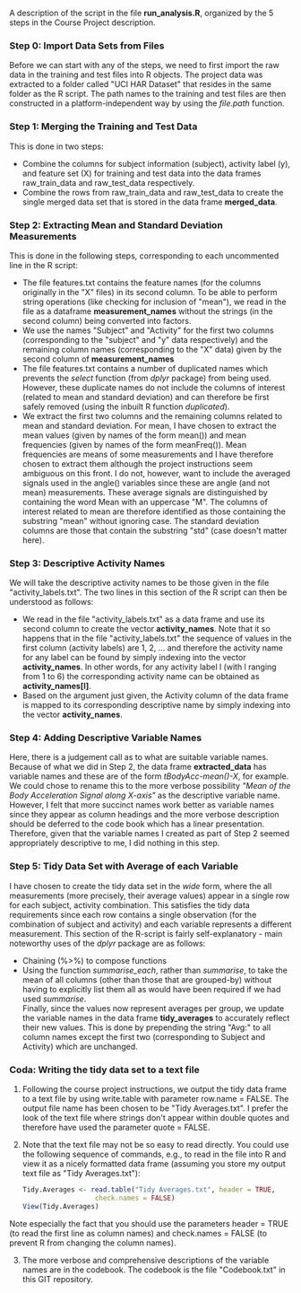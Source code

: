 A description of the script in the file **run\_analysis.R**, organized
by the 5 steps in the Course Project description.

### Step 0: Import Data Sets from Files

Before we can start with any of the steps, we need to first import the
raw data in the training and test files into R objects. The project
data was extracted to a folder called "UCI HAR Dataset" that resides
in the same folder as the R script. The path names to the training and
test files are then constructed in a platform-independent way by using 
the *file.path* function.

### Step 1: Merging the Training and Test Data

This is done in two steps:
* Combine the columns for subject information (subject), activity label (y), and
feature set (X) for training and test data into the data frames
raw_train_data and raw_test_data respectively. 
* Combine the rows from raw_train_data and raw_test_data to create the
single merged data set that is stored in the data frame **merged_data**.

### Step 2: Extracting Mean and Standard Deviation Measurements

This is done in the following steps, corresponding to each uncommented
line in the R script:
* The file features.txt contains the feature names (for the columns
originally in the "X" files) in its second column. To be able to
perform string operations (like checking for inclusion of "mean"), we
read in the file as a dataframe **measurement_names** without the
strings (in the second column) being converted into factors.
* We use the names "Subject" and "Activity" for the first two columns
(corresponding to the "subject" and "y" data respectively) and the
remaining column names (corresponding to the "X" data) given by the
second column of **measurement_names**
* The file features.txt contains a number of duplicated names which
prevents the *select* function (from *dplyr* package) from being
used. However, these duplicate names do not include the columns of
interest (related to mean and standard deviation) and can therefore be
first safely removed (using the inbuilt R function *duplicated*).
* We extract the first two columns and the remaining columns related
to mean and standard deviation. For mean, I have chosen to extract the
mean values (given by names of the form mean()) and mean frequencies
(given by names of the form meanFreq()). Mean frequencies are means of
some measurements and I have therefore chosen to extract them although
the project instructions seem ambiguous on this front. I do not,
however, want to include the averaged signals used in the angle()
variables since these are angle (and not mean) measurements. These
average signals are distinguished by containing the word Mean with an
uppercase "M". The columns of interest related to mean are therefore
identified as those containing the substring "mean" without ignoring
case. The standard deviation columns are those that contain the
substring "std" (case doesn't matter here).   

### Step 3: Descriptive Activity Names

We will take the descriptive activity names to be those given in the
file "activity_labels.txt". The two lines in this section of the R
script can then be understood as follows: 
* We read in the file "activity_labels.txt" as a data frame and use
its second column to create the vector **activity_names**. Note that
it so happens that in the file "activity_labels.txt" the sequence of 
values in the first column (activity labels) are 1, 2, ... and
therefore the activity name for any label can be found by simply
indexing into the vector **activity_names**. In other words, for any
activity label l (with l ranging from 1 to 6) the corresponding
activity name can be obtained as **activity_names[l]**. 
* Based on the argument just given, the Activity column of the data
frame is mapped to its corresponding descriptive name by simply
indexing into the vector **activity_names**. 

### Step 4: Adding Descriptive Variable Names

Here, there is a judgement call as to what are suitable variable
names. Because of what we did in Step 2, the data frame
**extracted_data** has variable names and these are of the form
*tBodyAcc-mean()-X*, for example. We could chose to rename this to the
more verbose possibility *"Mean of the Body Acceleration Signal along
X-axis"* as the descriptive variable name. However, I felt that more
succinct names work better as variable names since they appear as
column headings and the more verbose description should be deferred to
the code book which has a linear presentation. Therefore, given that
the variable names I created as part of Step 2 seemed appropriately
descriptive to me, I did nothing in this step.

### Step 5: Tidy Data Set with Average of each Variable

I have chosen to create the tidy data set in the *wide* form, where
the all measurements (more precisely, their average values) appear in
a single row for each subject, activity combination. This satisfies
the tidy data requirements since each row contains a single
observation (for the combination of subject and activity) and each
variable represents a different measurement. This section of the
R-script is fairly self-explanatory - main noteworthy uses of the
*dplyr* package are as follows:
* Chaining (%>%) to compose functions
* Using the function *summarise_each*, rather than *summarise*, to
take the mean of all columns (other than those that are grouped-by)
without having to explicitly list them all as would have been required
if we had used *summarise*.  
Finally, since the values now represent averages per group, we update
the variable names in the data frame **tidy_averages** to accurately
reflect their new values. This is done by prepending the string "Avg:"
to all column names except the first two (corresponding to Subject and
Activity) which are unchanged.

### Coda: Writing the tidy data set to a text file

1. Following the course project instructions, we output the tidy data
frame to a text file by using write.table with parameter row.name =
FALSE. The output file name has been chosen to be "Tidy
Averages.txt". I prefer the look of the text file where strings don't
appear within double quotes and therefore have used the parameter
quote = FALSE.

2. Note that the text file may not be so easy to read directly. You
could use the following sequence of commands, e.g., to read in the
file into R and view it as a nicely formatted data frame (assuming you
store my output text file as "Tidy Averages.txt"):   
      ```R
      Tidy.Averages <- read.table("Tidy Averages.txt", header = TRUE, 
      		       		check.names = FALSE)
      View(Tidy.Averages)
      ```
Note especially the fact that you should use the parameters header =
TRUE (to read the first line as column names) and check.names = FALSE
(to prevent R from changing the column names).

3. The more verbose and comprehensive descriptions of the variable
names are in the codebook. The codebook is the file "Codebook.txt" in
this GIT repository. 

